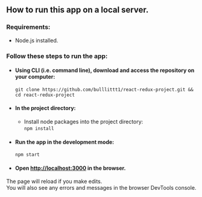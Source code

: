 ## How to run this app on a local server.

### Requirements:
* Node.js installed.

### Follow these steps to run the app:
* #### Using CLI (i.e. command line), download and access the repository on your computer:
    `git clone https://github.com/bulllittt1/react-redux-project.git && cd react-redux-project`
* #### In the project directory:
    * Install node packages into the project directory: <br>
      `npm install`
* #### Run the app in the development mode:
    `npm start`
* #### Open [http://localhost:3000](http://localhost:3000) in the browser.

The page will reload if you make edits.<br>
You will also see any errors and messages in the browser DevTools console.
